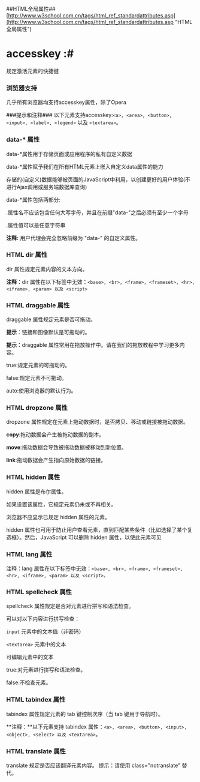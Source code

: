 ##HTML全局属性##
[http://www.w3school.com.cn/tags/html_ref_standardattributes.asp](http://www.w3school.com.cn/tags/html_ref_standardattributes.asp "HTML全局属性")
# accesskey :#
规定激活元素的快捷键

### 浏览器支持 ###
几乎所有浏览器均支持accesskey属性，除了Opera

###提示和注释###
以下元素支持accesskey:`<a>, <area>, <button>, <input>, <label>, <legend>` 以及 `<textarea>`。

### data-* 属性 ###

data-*属性用于存储页面或应用程序的私有自定义数据

data-*属性赋予我们在所有HTML元素上嵌入自定义data属性的能力

存储的(自定义)数据能够被页面的JavaScript中利用，以创建更好的用户体验(不进行Ajax调用或服务端数据库查询)

data-*属性包括两部分:

  .属性名不应该包含任何大写字母，并且在前缀"data-"之后必须有至少一个字母

  .属性值可以是任意字符串

**注释:** 用户代理会完全忽略前缀为 "data-" 的自定义属性。

### HTML dir 属性 ###
 
dir 属性规定元素内容的文本方向。

**注释**：dir 属性在以下标签中无效：`<base>, <br>, <frame>, <frameset>, <hr>, <iframe>, <param> 以及 <script>`

### HTML draggable 属性 ###
draggable 属性规定元素是否可拖动。

**提示**：链接和图像默认是可拖动的。

**提示**：draggable 属性常用在拖放操作中。请在我们的拖放教程中学习更多内容。

true:规定元素的可拖动的。

false:规定元素不可拖动。

auto:使用浏览器的默认行为。

### HTML dropzone 属性 ###
dropzone 属性规定在元素上拖动数据时，是否拷贝、移动或链接被拖动数据。

**copy**:拖动数据会产生被拖动数据的副本。

**move**:拖动数据会导致被拖动数据被移动到新位置。

**link**:拖动数据会产生指向原始数据的链接。

### HTML hidden 属性 ###
hidden 属性是布尔属性。

如果设置该属性，它规定元素仍未或不再相关。

浏览器不应显示已规定 hidden 属性的元素。

hidden 属性也可用于防止用户查看元素，直到匹配某些条件（比如选择了某个复选框）。然后，JavaScript 可以删除 hidden 属性，以使此元素可见

### HTML lang 属性 ###

注释：lang 属性在以下标签中无效：`<base>, <br>, <frame>, <frameset>, <hr>, <iframe>, <param> 以及 <script>。`

### HTML spellcheck 属性 ###

spellcheck 属性规定是否对元素进行拼写和语法检查。

可以对以下内容进行拼写检查：

`input` 元素中的文本值（非密码）

`<textarea>` 元素中的文本

可编辑元素中的文本

true:对元素进行拼写和语法检查。

false:不检查元素。

### HTML tabindex 属性 ###
tabindex 属性规定元素的 tab 键控制次序（当 tab 键用于导航时）。

**注释：**以下元素支持 tabindex 属性：`<a>, <area>, <button>, <input>, <object>, <select> 以及 <textarea>`。

### HTML translate 属性 ###

translate 规定是否应该翻译元素内容。
提示：请使用 class="notranslate" 替代。
